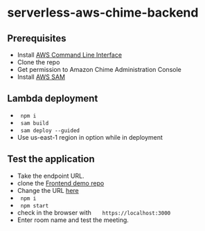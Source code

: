 # serverless-aws-chime-backend

Prerequisites
--------------
- Install [AWS Command Line Interface](https://aws.amazon.com/cli/)
- Clone the repo
- Get permission to Amazon Chime Administration Console
- Install [AWS SAM](https://docs.aws.amazon.com/serverless-application-model/latest/developerguide/install-sam-cli.html)


Lambda deployment
------------------

- ```  npm i   ```
- ```  sam build   ```
- ```  sam deploy --guided   ```
- Use us-east-1 region in option while in deployment

Test the application
--------------------

- Take the endpoint URL.
- clone the [Frontend demo repo](https://github.com/WebRTCventures/simple-chime-frontend)
- Change the URL [here](https://github.com/WebRTCventures/simple-chime-frontend/blob/main/src/App.js#L165)
- ```  npm i   ```
- ```  npm start   ```
- check in the browser with ```    https://localhost:3000  ```
- Enter room name and test the meeting.


